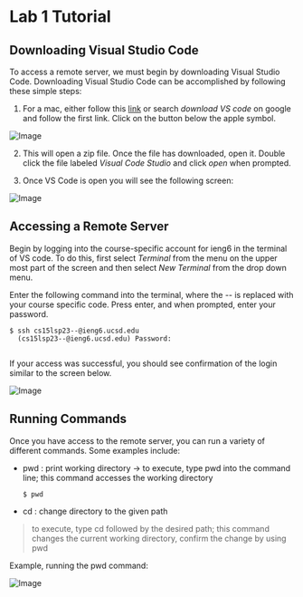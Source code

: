 # Lab 1 Tutorial

## Downloading Visual Studio Code

To access a remote server, we must begin by downloading Visual Studio Code. Downloading Visual Studio Code can be accomplished by following these simple steps:

1. For a mac, either follow this [link](https://code.visualstudio.com/download) or search *download VS code* on google and follow the first link. Click on the button below the apple symbol.

![Image](https://user-images.githubusercontent.com/130105980/230967016-3e48df3b-da13-40bc-a1bd-6db18584b7ed.png)

2. This will open a zip file. Once the file has downloaded, open it. Double click the file labeled *Visual Code Studio* and click *open* when prompted.

3. Once VS Code is open you will see the following screen:

![Image](https://user-images.githubusercontent.com/130105980/230972298-b41c1633-03aa-4f26-b860-7b71f0c9a645.png)

## Accessing a Remote Server 

Begin by logging into the course-specific account for ieng6 in the terminal of VS code. To do this, first select *Terminal* from the menu on the upper most part of the screen and then select *New Terminal* from the drop down menu. 

Enter the following command into the terminal, where the -- is replaced with your course specific code. Press enter, and when prompted, enter your password.

```
$ ssh cs15lsp23--@ieng6.ucsd.edu
  (cs15lsp23--@ieng6.ucsd.edu) Password:
  
 ```
If your access was successful, you should see confirmation of the login similar to the screen below.

![Image](https://user-images.githubusercontent.com/130105980/230979637-75aab84f-8c48-4def-beb5-d0f7052c2c38.png)

## Running Commands

Once you have access to the remote server, you can run a variety of different commands. Some examples include:
- pwd : print working directory
-> to execute, type pwd into the command line; this command accesses the working directory
  ```
  $ pwd
  ``` 
- cd <path> : change directory to the given path
> to execute, type cd followed by the desired path; this command changes the current working directory, confirm the change by using pwd
  
Example, running the pwd command:
  
 ![Image](https://user-images.githubusercontent.com/130105980/230988489-1d0ffb08-8c41-419e-bfae-d1f2aa16c78b.png)

